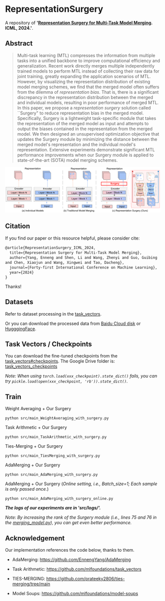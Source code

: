 # RepresentationSurgery
A repository of **'[Representation Surgery for Multi-Task Model Merging](https://arxiv.org/pdf/2402.02705.pdf). ICML, 2024.'**.

## Abstract
> Multi-task learning (MTL) compresses the information from multiple tasks into a unified backbone to improve computational efficiency and generalization. Recent work directly merges multiple independently trained models to perform MTL instead of collecting their raw data for joint training, greatly expanding the application scenarios of MTL. However, by visualizing the representation distribution of existing model merging schemes, we find that the merged model often suffers from the dilemma of *representation bias*. That is, there is a significant discrepancy in the representation distribution between the merged and individual models, resulting in poor performance of merged MTL. In this paper, we propose a *representation surgery* solution called ``Surgery" to reduce representation bias in the merged model. Specifically, Surgery is a lightweight task-specific module that takes the representation of the merged model as input and attempts to output the biases contained in the representation from the merged model. We then designed an unsupervised optimization objective that updates the Surgery module by minimizing the distance between the merged model's representation and the individual model's representation. Extensive experiments demonstrate significant MTL performance improvements when our Surgery module is applied to state-of-the-art (SOTA) model merging schemes.

<center>
<img src="./representationsurgery.png" alt="RepresentationSurgery" width="800"/>
</center>

## Citation
If you find our paper or this resource helpful, please consider cite:
```
@article{RepresentationSurgery_ICML_2024,
  title={Representation Surgery for Multi-Task Model Merging},
  author={Yang, Enneng and Shen, Li and Wang, Zhenyi and Guo, Guibing and Chen, Xiaojun and Wang, Xingwei and Tao, Dacheng},
  journal={Forty-first International Conference on Machine Learning},
  year={2024}
}
```
Thanks!

## Datasets
Refer to dataset processing in the [task_vectors](https://github.com/mlfoundations/task_vectors).

Or you can download the processed data from [Baidu Cloud disk](https://pan.baidu.com/s/1w0Z2UVv3NVmqDhjH8WTOJQ?pwd=kvg6) or [HugggingFace](https://huggingface.co/collections/tanganke/image-classification-datasets-662abda7d75efe6b0e6b43da).



## Task Vectors / Checkpoints

You can download the fine-tuned checkpoints from the [task_vectors#checkpoints](https://github.com/mlfoundations/task_vectors#checkpoints).
The Google Drive folder is: [task_vectors_checkpoints](https://drive.google.com/drive/folders/1u_Tva6x0p6oxu5Eo0ZZsf-520Cc_3MKw)


*Note: When using ```torch.load(xxx_checkpoint).state_dict()``` fails, you can try ```pickle.load(open(xxx_checkpoint, 'rb')).state_dict()```.*


## Train
Weight Averaging + Our Surgery
```
python src/main_WeightAveraging_with_surgery.py
```

Task Arithmetic + Our Surgery
```
python src/main_TaskArithmetic_with_surgery.py
```

Ties-Merging + Our Surgery
```
python src/main_TiesMerging_with_surgery.py
```

AdaMerging + Our Surgery
```
python src/main_AdaMerging_with_surgery.py
```


AdaMerging + Our Surgery (*Online setting, i.e., Batch_size=1; Each sample is only passed once.*)
```
python src/main_AdaMerging_with_surgery_online.py
```


***The logs of our experiments are in 'src/logs/'.***

*Note: By increasing the rank of the Surgery module (i.e., lines 75 and 76 in the [merging_model.py](https://github.com/EnnengYang/RepresentationSurgery/blob/main/src/merging_model.py)), you can get even better performance.*

## Acknowledgement
Our implementation references the code below, thanks to them.

- AdaMerging: https://github.com/EnnengYang/AdaMerging

- Task Arithmetic: https://github.com/mlfoundations/task_vectors

- TIES-MERGING: https://github.com/prateeky2806/ties-merging/tree/main

- Model Soups: https://github.com/mlfoundations/model-soups
